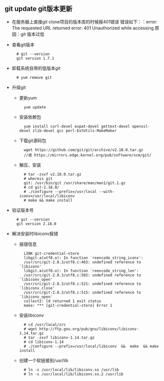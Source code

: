 ## git update  git版本更新
- 在服务器上直接git clone项目的版本库的时候报401错误
	错误如下：：error: The requested URL returned error: 401 Unauthorized while accessing
	原因：git 版本过低
- 查看git版本

        # git --version
        git version 1.7.1
- 卸载系统自带的低版本git

		# yum remove git
- 升级git
	- 更新yum
	
    		yum update
	- 安装依赖包
	
    		yum install curl-devel expat-devel gettext-devel openssl-devel zlib-devel gcc perl-ExtUtils-MakeMaker
	- 下载git源码包
	
    		wget https://github.com/git/git/archive/v2.18.0.tar.gz
            //或 https://mirrors.edge.kernel.org/pub/software/scm/git/
    - 解压、安装
    
    		# tar -zxvf v2.18.0.tar.gz
            # whereis git
            git: /usr/bin/git /usr/share/man/man1/git.1.gz
            # cd git-2.18.0/
            # ./configure --prefix=/usr/local --with-iconv=/usr/local/libiconv
            # make && make install
- 验证版本号

        # git --version
        git version 2.18.0
- 解决安装时libiconv报错
	- 报错信息
	
            LINK git-credential-store
            libgit.a(utf8.o): In function `reencode_string_iconv':
            /usr/src/git-2.8.3/utf8.c:463: undefined reference to `libiconv'
            libgit.a(utf8.o): In function `reencode_string_len':
            /usr/src/git-2.8.3/utf8.c:502: undefined reference to `libiconv_open'
            /usr/src/git-2.8.3/utf8.c:521: undefined reference to `libiconv_close'
            /usr/src/git-2.8.3/utf8.c:515: undefined reference to `libiconv_open'
            collect2: ld returned 1 exit status
            make: *** [git-credential-store] Error 1
    - 安装libiconv
     
			# cd /usr/local/src
			# wget http://ftp.gnu.org/pub/gnu/libiconv/libiconv-1.14.tar.gz
			# tar -zxvf libiconv-1.14.tar.gz
			# cd libiconv-1.14
			# ./configure --prefix=/usr/local/libiconv  &&  make  && make install
    - 创建一个软链接到/usr/lib
      
			# ln -s /usr/local/lib/libiconv.so /usr/lib
			# ln -s /usr/local/lib/libiconv.so.2 /usr/lib